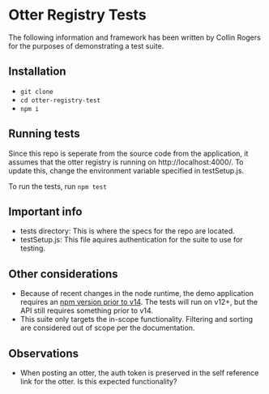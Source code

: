 # Otter Registry Tests
The following information and framework has been written by Collin Rogers for the purposes of demonstrating a test suite.

## Installation
 - `git clone `
 - `cd otter-registry-test`
 - `npm i`

## Running tests
Since this repo is seperate from the source code from the application, it assumes that the otter registry is running on http://localhost:4000/. To update this, change the environment variable specified in testSetup.js.

To run the tests, run `npm test`

## Important info
- tests directory: This is where the specs for the repo are located.
- testSetup.js: This file aquires authentication for the suite to use for testing.

## Other considerations
 - Because of recent changes in the node runtime, the demo application requires an [npm version prior to v14](https://stackoverflow.com/questions/61806341/how-to-fix-the-feature-watch-recursively-is-unavailable-on-the-current-platform). The tests will run on v12+, but the API still requires something prior to v14.
 - This suite only targets the in-scope functionality. Filtering and sorting are considered out of scope per the documentation.

## Observations
 - When posting an otter, the auth token is preserved in the self reference link for the otter. Is this expected functionality?
